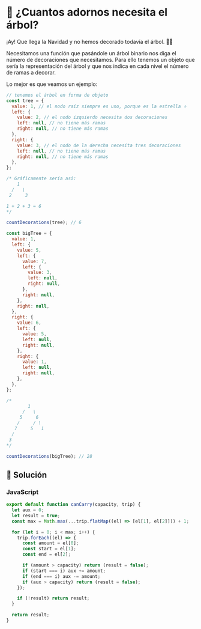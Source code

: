 # 🎄 ¿Cuantos adornos necesita el árbol?

¡Ay! Que llega la Navidad y no hemos decorado todavía el árbol. 🎄😱

Necesitamos una función que pasándole un árbol binario nos diga el número de decoraciones que necesitamos. Para ello tenemos un objeto que sería la representación del árbol y que nos indica en cada nivel el número de ramas a decorar.

Lo mejor es que veamos un ejemplo:

```js
// tenemos el árbol en forma de objeto
const tree = {
  value: 1, // el nodo raíz siempre es uno, porque es la estrella ⭐
  left: {
    value: 2, // el nodo izquierdo necesita dos decoraciones
    left: null, // no tiene más ramas
    right: null, // no tiene más ramas
  },
  right: {
    value: 3, // el nodo de la derecha necesita tres decoraciones
    left: null, // no tiene más ramas
    right: null, // no tiene más ramas
  },
};

/* Gráficamente sería así:
    1
  /   \
 2     3

1 + 2 + 3 = 6
*/

countDecorations(tree); // 6

const bigTree = {
  value: 1,
  left: {
    value: 5,
    left: {
      value: 7,
      left: {
        value: 3,
        left: null,
        right: null,
      },
      right: null,
    },
    right: null,
  },
  right: {
    value: 6,
    left: {
      value: 5,
      left: null,
      right: null,
    },
    right: {
      value: 1,
      left: null,
      right: null,
    },
  },
};

/*
        1
      /   \
     5     6
    /     / \
   7     5   1
  /
 3
*/

countDecorations(bigTree); // 28
```

## 👾 Solución

### JavaScript

```js
export default function canCarry(capacity, trip) {
  let aux = 0;
  let result = true;
  const max = Math.max(...trip.flatMap((el) => [el[1], el[2]])) + 1;

  for (let i = 0; i < max; i++) {
    trip.forEach((el) => {
      const amount = el[0];
      const start = el[1];
      const end = el[2];

      if (amount > capacity) return (result = false);
      if (start === i) aux += amount;
      if (end === i) aux -= amount;
      if (aux > capacity) return (result = false);
    });

    if (!result) return result;
  }

  return result;
}
```

